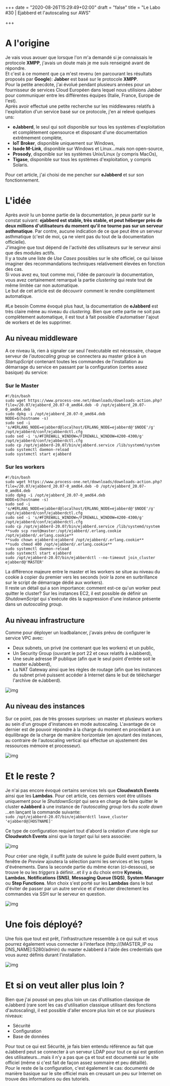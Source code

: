 +++
date = "2020-08-26T15:29:49+02:00"
draft = "false"
title = "Le Labo #30 | Ejabberd et l'autoscaling sur AWS"

+++

# A l'origine
Je vais vous avouer que lorsque l'on m'a demandé si je connaissais le protocole **XMPP**, j'avais un doute mais je me suis renseigné avant de répondre.  
Et c'est à ce moment que ça m'est revenu (en parcourant les résultats proposés par **Google**): **Jabber** est basé sur le protocole **XMPP**.  
Pour la petite anecdote, j'ai évolué pendant plusieurs années pour un fournisseur de services Cloud Européen dans lequel nous utilisions Jabber pour communiquer entre les différentes équipes (Italie, France, Europe de l'est).  
Après avoir effectué une petite recherche sur les middlewares relatifs à l'exploitation d'un service basé sur ce protocole, j'en ai relevé quelques uns:  
- **eJabberd**, le seul qui soit disponible sur tous les systèmes d'exploitation et complètement opensource et disposant d'une documentation extrêmement complète,  
- **IoT Broker**, disponible uniquement sur Windows,  
- **Isode M-Link**, disponible sur Windows et Linux…mais non open-source,  
- **Prosody**, disponible sur les systèmes Unix/Linux (y compris MacOs),  
- **Tigase**, disponible sur tous les systèmes d'exploitation, y compris Solaris.

Pour cet article, j'ai choisi de me pencher sur **eJabberd** et sur son fonctionnement.  

# L'idée
Après avoir lu un bonne partie de la documentation, je peux partir sur le constat suivant: **ejabberd est stable, très stable, et peut héberger près de deux millions d'utilisateurs du moment qu'il ne tourne pas sur un serveur asthmatique**. Par contre, aucune indication de ce que peut être un serveur asthmatique (c'est de moi, ça ne vient pas du tout de la documentation officielle).  
J'imagine que tout dépend de l'activité des utilisateurs sur le serveur ainsi que des modules actifs.  
Il y a toute une liste de *Use Cases* possibles sur le site officiel, ce qui laisse imaginer des recommandations techniques relativement élevées en fonction des cas.  
Si vous avez eu, tout comme moi, l'idée de parcourir la documentation, vous avez certainement remarqué la partie *clustering* qui reste tout de même limitée car non automatique.  
Le but de cet article est de découvrir comment le rendre complètement automatique.  

#Le besoin
Comme évoqué plus haut, la documentation de **eJabberd** est très claire même au niveau du *clustering*. Bien que cette partie ne soit pas complètement automatique, il est tout à fait possible d'automatiser l'ajout de workers et de les supprimer.  

## Au niveau middleware
A ce niveau là, rien à signaler car seul l'exécutable est nécessaire, chaque serveur de *l'autoscaling group* se connectera au master grâce à un *StartupScript* contenant toutes les commandes de l'installation au démarrage du service en passant par la configuration (certes assez basique) du service:

### Sur le Master
```shell script
#!/bin/bash 
sudo wget https://www.process-one.net/downloads/downloads-action.php?file=/20.07/ejabberd_20.07-0_amd64.deb -O /opt/ejabberd_20.07-0_amd64.deb 
sudo dpkg -i /opt/ejabberd_20.07-0_amd64.deb 
NODE=$(hostname -s) 
sudo sed -i 's/#ERLANG_NODE=ejabberd@localhost/ERLANG_NODE=ejabberd@'$NODE'/g' /opt/ejabberd/conf/ejabberdctl.cfg 
sudo sed -i 's/#FIREWALL_WINDOW=/FIREWALL_WINDOW=4200-4300/g' /opt/ejabberd/conf/ejabberdctl.cfg 
sudo cp /opt/ejabberd-20.07/bin/ejabberd.service /lib/systemd/system sudo systemctl daemon-reload 
sudo systemctl start ejabberd
```

### Sur les workers
```shell script
#!/bin/bash 
sudo wget https://www.process-one.net/downloads/downloads-action.php?file=/20.07/ejabberd_20.07-0_amd64.deb -O /opt/ejabberd_20.07-0_amd64.deb 
sudo dpkg -i /opt/ejabberd_20.07-0_amd64.deb 
NODE=$(hostname -s) 
sudo sed -i 's/#ERLANG_NODE=ejabberd@localhost/ERLANG_NODE=ejabberd@'$NODE'/g' /opt/ejabberd/conf/ejabberdctl.cfg 
sudo sed -i 's/#FIREWALL_WINDOW=/FIREWALL_WINDOW=4200-4300/g' /opt/ejabberd/conf/ejabberdctl.cfg 
sudo cp /opt/ejabberd-20.07/bin/ejabberd.service /lib/systemd/system 
**sudo scp root@master:/opt/ejabberd/.erlang.cookie /opt/ejabberd/.erlang.cookie** 
**sudo chown ejabberd:ejabberd /opt/ejabberd/.erlang.cookie** 
**sudo chmod 400 /opt/ejabberd/.erlang.cookie** 
sudo systemctl daemon-reload 
sudo systemctl start ejabberd 
sudo /opt/ejabberd-20.07/bin/ejabberdctl --no-timeout join_cluster ejabberd@'MASTER'
```

La différence majeure entre le master et les workers se situe au niveau du cookie à copier du premier vers les seconds (voir la zone en surbrillance sur le script de démarrage dédié aux workers).  
Il reste un détail qui a son importance: comment est-ce qu'un worker peut quitter le cluster? Sur les instances EC2, il est possible de définir un *ShutdownScript* qui s'exécute dès la suppression d'une instance présente dans un *autoscaling group*.  

## Au niveau infrastructure
Comme pour déployer un loadbalancer, j'avais prévu de configurer le service VPC avec:  
- Deux subnets, un privé (ne contenant que les workers) et un public,  
- Un Security Group (ouvrant le port 22 et ceux relatifs à eJabberd),  
- Une seule adresse IP publique (afin que le seul point d'entrée soit le master eJabberd),  
- La NAT Gateway ainsi que les règles de routage (afin que les instances du subnet privé puissent accéder à Internet dans le but de télécharger l'archive de eJabberd).  

![img](/images/1_oTtBvd3hQg3sgqZcNs4YFg.png)

## Au niveau des instances
Sur ce point, pas de très grosses surprises: un master et plusieurs workers au sein d'un groupe d'instances en mode autoscaling. L'avantage de ce dernier est de pouvoir répondre à la charge du moment en procédant à un équilibrage de la charge de manière horizontale (en ajoutant des instances, au contraire de l'autoscaling vertical qui effectue un ajustement des ressources mémoire et processeur).  

![img](/images/1_MaQuorL5yXDkrR6P0Ad_tw.png)
  
# Et le reste ?
Je n'ai pas encore évoqué certains services tels que **Cloudwatch Events** ainsi que les **Lambdas**. Pour cet article, ces derniers vont être utilisés uniquement pour le *ShutdownScript* qui sera en charge de faire quitter le cluster **eJabberd** à une instance de *l'autoscaling group* lors du *scale down* …en lançant la commande suivante:  
`sudo /opt/ejabberd-20.07/bin/ejabberdctl leave_cluster 'ejabberd@[HOSTNAME]'`  

Ce type de configuration requiert tout d'abord la création d'une règle sur **Cloudwatch Events** ainsi que la *target* qui lui sera associée:

![img](/images/1_xR8FhZpDtCiutJCgdC4acw.png)
  
Pour créer une règle, il suffit juste de suivre le guide Build event pattern, la fenêtre de *Preview* ajoutera la sélection parmi les services et les types d'événements. Dans la seconde partie du même écran (ci-dessous), se trouve le ou les *triggers* à définir…et il y a du choix entre **Kynesis**, **Lambdas**, **Notifications (SNS)**, **Messaging Queue (SQS)**, **System Manager** ou **Step Functions**. Mon choix s'est porté sur les **Lambdas** dans le but d'éviter de passer par un autre service et d'exécuter directement les commandes via SSH sur le serveur en question.

![img](/images/1_mO9eFvuuSzd-vnOqoIQGzQ.png)

# Une fois déployé?
Une fois que tout est prêt, l'infrastructure ressemble à ce qui suit et vous pourrez également vous connecter à l'interface (http://[MASTER_IP ou DNS_NAME]:5280/admin) du master eJabberd à l'aide des credentials que vous aurez définis durant l'installation.

![img](/images/1_EKGuL0ZT6Ymqskfvw96LtQ.png)

# Et si on veut aller plus loin ?
Bien que j'ai poussé un peu plus loin un cas d'utilisation classique de eJabberd (rare sont les cas d'utilisation classique utilisant des fonctions d'autoscaling), il est possible d'aller encore plus loin et ce sur plusieurs niveaux:  
- Sécurité  
- Configuration  
- Base de données

Pour tout ce qui est Sécurité, je fais bien entendu référence au fait que eJabberd peut se connecter à un serveur LDAP pour tout ce qui est gestion des utilisateurs…mais il n'y a pas que ça et tout est documenté sur le site officiel (même si c'est fait de façon assez sommaire et peu détaillé).  
Pour le reste de la configuration, c'est également le cas: documenté de manière basique sur le site officiel mais en creusant un peu sur Internet on trouve des informations ou des tutoriels.
